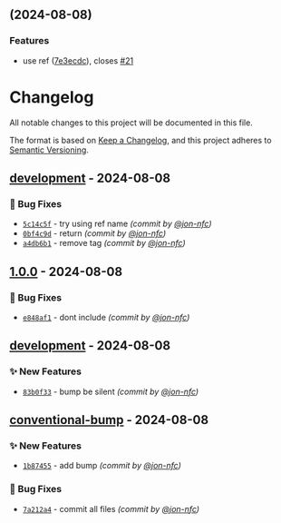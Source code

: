 ##  (2024-08-08)


### Features

* use ref ([7e3ecdc](https://github.com/nofusscomputing/scratchpad/commit/7e3ecdc413f1eaf7cbfd64507fadd57eb009d121)), closes [#21](https://github.com/nofusscomputing/scratchpad/issues/21)

# Changelog
All notable changes to this project will be documented in this file.

The format is based on [Keep a Changelog](https://keepachangelog.com/en/1.0.0/),
and this project adheres to [Semantic Versioning](https://semver.org/spec/v2.0.0.html).

## [development] - 2024-08-08
### :bug: Bug Fixes
- [`5c14c5f`](https://github.com/nofusscomputing/scratchpad/commit/5c14c5f21d750d73b9e63c43434fbf9e8d2c9fa4) - try using ref name *(commit by [@jon-nfc](https://github.com/jon-nfc))*
- [`0bf4c9d`](https://github.com/nofusscomputing/scratchpad/commit/0bf4c9d424948b5ac34d186ab63a90d7ab66a461) - return *(commit by [@jon-nfc](https://github.com/jon-nfc))*
- [`a4db6b1`](https://github.com/nofusscomputing/scratchpad/commit/a4db6b12766e4465afb372eb19e0699625af7a18) - remove tag *(commit by [@jon-nfc](https://github.com/jon-nfc))*


## [1.0.0] - 2024-08-08
### :bug: Bug Fixes
- [`e848af1`](https://github.com/nofusscomputing/scratchpad/commit/e848af1b3b3b2370ad403794393341261669239a) - dont include *(commit by [@jon-nfc](https://github.com/jon-nfc))*


## [development] - 2024-08-08
### :sparkles: New Features
- [`83b0f33`](https://github.com/nofusscomputing/scratchpad/commit/83b0f334751695ba313bc8805d5da3067643fca0) - bump be silent *(commit by [@jon-nfc](https://github.com/jon-nfc))*


## [conventional-bump] - 2024-08-08
### :sparkles: New Features
- [`1b87455`](https://github.com/nofusscomputing/scratchpad/commit/1b8745536082a03f6d4ae1175b7226b3f120bfc1) - add bump *(commit by [@jon-nfc](https://github.com/jon-nfc))*

### :bug: Bug Fixes
- [`7a212a4`](https://github.com/nofusscomputing/scratchpad/commit/7a212a42edacb802219db544ee85bb25920236fe) - commit all files *(commit by [@jon-nfc](https://github.com/jon-nfc))*

[conventional-bump]: https://github.com/nofusscomputing/scratchpad/compare/0.51.0...conventional-bump
[development]: https://github.com/nofusscomputing/scratchpad/compare/1.0.0...development
[1.0.0]: https://github.com/nofusscomputing/scratchpad/compare/v0.3.0...1.0.0
[development]: https://github.com/nofusscomputing/scratchpad/compare/1.1.0...development
